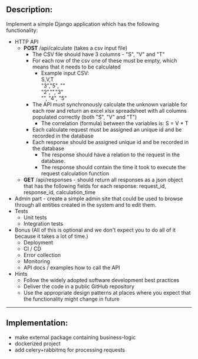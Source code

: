 ## Description:
Implement a simple Django application which has the following functionality:
- HTTP API 
  - **POST** /api/calculate (takes a csv input file)
    - The CSV file should have 3 columns - "S", "V" and "T"
    - For each row of the csv one of these must be empty, which means that it needs to be calculated
      - Example input CSV: <br/>
        S,V,T <br/>
        "3","5", "" <br/>
        "2","","3" <br/>
        "", "4", "5" <br/>
    - The API must synchronously calculate the unknown variable for each row and return an excel xlsx spreadsheet with all columns populated correctly (both "S", "V" and "T")
      - The correlation (formula) between the variables is: S = V * T
    - Each calculate request must be assigned an unique id and be recorded in the database 
    - Each response should be assigned unique id and be recorded in the database
      - The response should have a relation to the request in the database.
      - The response should contain the time it took to execute the request calculation function 
  - **GET** /api/responses - should return all responses as a json object that has the following fields for each response: request_id, response_id, calculation_time
- Admin part - create a simple admin site that could be used to browse through all entities created in the system and to edit them.
- Tests
  - Unit tests
  - Integration tests 
- Bonus (All of this is optional and we don't expect you to do all of it because it takes a lot of time.)
  - Deployment
  - CI / CD
  - Error collection
  - Monitoring
  - API docs / examples how to call the API
- Hints
  - Follow the widely adopted software development best practices
  - Deliver the code in a public GitHub repository
  - Use the appropriate design patterns at places where you expect that the functionality might change in future
  
--------------------------------------------------------------------------

## Implementation:
- make external package containing business-logic
- dockerized project
- add celery+rabbitmq for processing requests